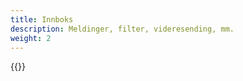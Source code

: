 ```yaml
---
title: Innboks
description: Meldinger, filter, videresending, mm.
weight: 2
---
```


{{<children description="true">}}